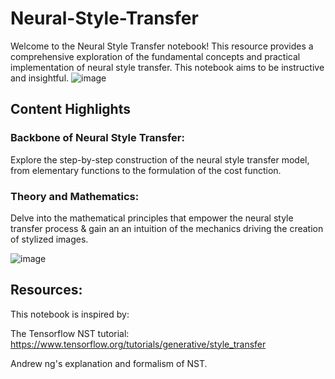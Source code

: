 # Neural-Style-Transfer
Welcome to the Neural Style Transfer notebook! This resource provides a comprehensive exploration of the fundamental concepts and practical implementation of neural style transfer. This notebook aims to be instructive and insightful. 
![image](https://github.com/OussamaElhamdani/Neural-Style-Transfer/assets/38879260/eb3bd933-9ac6-44e7-b3e5-58f1ea8f2d8b)

## Content Highlights
### Backbone of Neural Style Transfer:
Explore the step-by-step construction of the neural style transfer model, from elementary functions to the formulation of the cost function.
### Theory and Mathematics:
Delve into the mathematical principles that empower the neural style transfer process & gain an an intuition of the mechanics driving the creation of stylized images.

![image](https://github.com/OussamaElhamdani/Neural-Style-Transfer/assets/38879260/5dabdeb3-cfe0-43de-918e-9ab7252f5a07)

## Resources: 
This notebook is inspired by: 

The Tensorflow NST tutorial: https://www.tensorflow.org/tutorials/generative/style_transfer 

Andrew ng's explanation and formalism of NST.
